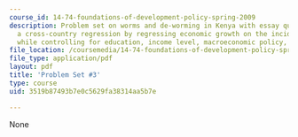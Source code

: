 ```yaml
---
course_id: 14-74-foundations-of-development-policy-spring-2009
description: Problem set on worms and de-worming in Kenya with essay questions on
  a cross-country regression by regressing economic growth on the incidence of malaria
  while controlling for education, income level, macroeconomic policy, etc.
file_location: /coursemedia/14-74-foundations-of-development-policy-spring-2009/3519b87493b7e0c5629fa38314aa5b7e_MIT14_74s09_pset03.pdf
file_type: application/pdf
layout: pdf
title: 'Problem Set #3'
type: course
uid: 3519b87493b7e0c5629fa38314aa5b7e

---
```

None